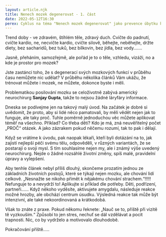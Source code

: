```yaml
---
layout: article.njk
title: Nenech mozek degenerovat - 1. část
date: 2022-05-12T16:30
perex: Cyklus na téma "Nenech mozek degenerovat" jako prevence úbytku kognitivních funkcí mozku
---
```

Trend doby - ve zdravém, štíhlém těle, zdravý duch. Cvičte do padnutí, cvičte kardio, ne, necvičte kardio, cvičte silově, běhejte, neběhejte, držte diety, bez sacharidů, bez tuků, bez bílkovin, bez jídla, bez vody…….

Jasně, přeháním, samozřejmě, ale pořád je to o těle, vzhledu, vizáži, no a kde je prostor pro mozek? 

Jste zastánci toho, že s degenerací svých mozkových funkcí v průběhu času nemůžete nic udělat? V průběhu několika článků Vám ukážu, že trénovat můžete i mozek, ne můžete, dokonce byste i měli. 

Problematikou posilování mozku se celoživotně zabývá americký neurochirurg **Sanjay Gupta**, takže to nejsou žádné láryfáry informace. 

Dneska se podívejme jen na takový malý úvod. Na začátek je dobré si uvědomit, že proto, aby si lidé něco pamatovali, by měli vědět nejen jak to funguje, ale taky proč. Tuhle poměrně jednoduchou věc můžete aplikovat téměř na všechno. Příklad? Co třeba děti? Kdo je má, zná neuvěřitelný počet „PROČ“ otázek. A jako zázrakem pokud něčemu rozumí, tak to pak i dělají.

Když se vrátíme k úvodu, pak naopak lékaři, kteří byli dotázání na to, jak zajistí nejlepší péči svému tělu, odpověděli, v různých variantách, že se postarají o svoji mysl. S tím souhlasíme nejen my, ale i známý výše uvedený neurochirurg. Nejde o žádné rozsáhlé životní změny, spíš malé, pravidelní úpravy a vylepšení.

Aby tenhle článek nebyl příliš dlouhý, skončeme prozatím jednou ze základních životních postojů, které se týkají nejen mozku, ale chování lidí celkově. 
„Nesnažte se nikoho přimět k nějakému chování strachem.“!!!!!  Nefunguje to a nevydrží to! Aplikujte si příklad dle potřeby. Děti, podřízení, partneři…… Když někoho vyděsíte, aktivujete amygdalu, následuje reakce možné hrozby, ale obchází centrum úsudku. Výsledná reakce tak může být intenzivní, ale také nekoordinovaná a krátkodobá. 

Však to znáte z praxe. Pokud někomu řeknete: „Nauč se to, příště při vizitě tě vyzkouším.“ Způsobí to jen stres, nechuť se dál vzdělávat a pocit trapnosti. Nic, co by vydrželo a motivovalo dlouhodobě. 

Pokračování příště…..
